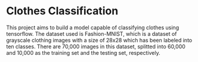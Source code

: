 # Clothes Classification

This project aims to build a model capable of classifying clothes using tensorflow. The dataset used is Fashion-MNIST, which is a dataset of grayscale clothing images with a size of 28x28 which has been labeled into ten classes. There are 70,000 images in this dataset, splitted into 60,000 and 10,000 as the training set and the testing set, respectively.
